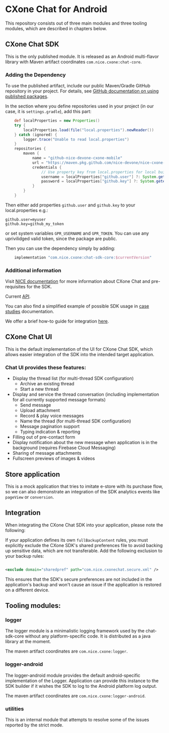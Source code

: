 # CXone Chat for Android

This repository consists out of three main modules and three tooling modules,
which are described in chapters below.

## CXone Chat SDK

This is the only published module. It is released as an Android multi-flavor library with Maven artifact coordinates `com.nice.cxone:chat-core`.

### Adding the Dependency

To use the published artifact, include our public Maven/Gradle GitHub repository in your project. For details, see [GitHub documentation on using published packages](https://docs.github.com/en/packages/working-with-a-github-packages-registry/working-with-the-gradle-registry#using-a-published-package).

In the section where you define repositories used in your project (in our case, it is `settings.gradle`), add this part:

```groovy
    def localProperties = new Properties()
    try {
        localProperties.load(file("local.properties").newReader())
    } catch (ignored) {
        logger.trace("Unable to read local.properties")
    }
    repositories {
        maven {
            name = "github-nice-devone-cxone-mobile"
            url = "https://maven.pkg.github.com/nice-devone/nice-cxone-mobile-sdk-android"
            credentials {
                // Use property key from local.properties for local builds or environment variable for CI builds
                username = localProperties["github.user"] ?: System.getenv("GPR_USERNAME")
                password = localProperties["github.key"] ?: System.getenv("GPR_TOKEN")
            }
        }
    }
```

Then either add properties `github.user` and `github.key` to your local.properties
e.g.:

```
github.user=myuser
github.key=github_my_token
```

or set system variables `GPR_USERNAME` and `GPR_TOKEN`.
You can use any uprivilidged valid token, since the package are public.

Then you can use the dependency simply by adding:

```groovy
    implementation "com.nice.cxone:chat-sdk-core:$currentVersion"
```

### Additional information

Visit [NICE documentation][NICE-docs] for more information about CXone Chat and pre-requisites for the SDK.

Current [API][API].

You can also find a simplified example of possible SDK usage in [case studies](docs/case-studies.md)
documentation.

We offer a brief how-to guide for integration [here][implementation].

[NICE-docs]: https://help.nice-incontact.com/content/acd/digital/mobilesdk/cxonemobilesdk.htm
[API]: https://nice-devone.github.io/nice-cxone-mobile-sdk-android/
[API-1.3]: https://help.nice-incontact.com/mobilesdk/Android1.3/dist/index.html
[implementation]: docs/implementation.md

## CXone Chat UI

This is the default implementation of the UI for CXone Chat SDK, which allows easier integration of the SDK into the intended target
application.

### Chat UI provides these features:

* Display the thread list (for multi-thread SDK configuration)
  * Archive an existing thread
  * Start a new thread
* Display and service the thread conversation (including implementation for all currently supported message formats)
  * Send message
  * Upload attachment
  * Record & play voice messages
  * Name the thread (for multi-thread SDK configuration)
  * Message pagination support
  * Typing indication & reporting
* Filling out of pre-contact form
* Display notification about the new message when application is in the background (requires Firebase Cloud Messaging)
* Sharing of message attachments
* Fullscreen previews of images & videos

## Store application

This is a mock application that tries to imitate e-store with its purchase flow, so we can
also demonstrate an integration of the SDK analytics events like `pageView` or `conversion`.

## Integration

When integrating the CXone Chat SDK into your application, please note the following:

If your application defines its own `fullBackupContent` rules, you must explicitly exclude the CXone SDK's shared preferences
file to avoid backing up sensitive data, which are not transferable.
Add the following exclusion to your backup rules:

```xml

<exclude domain="sharedpref" path="com.nice.cxonechat.secure.xml" />
```

This ensures that the SDK's secure preferences are not included in the application's backup and won't cause an issue if
the application is restored on a different device.

## Tooling modules:

### logger

The logger module is a minimalistic logging framework used by the chat-sdk-core without any platform-specific code.
It is distributed as a java library at the moment.

The maven artifact coordinates are `com.nice.cxone:logger`.

### logger-android

The logger-android module provides the default android-specific implementation of the Logger.
Application can provide this instance to the SDK builder if it wishes the SDK to log to the Android
platform log output.

The maven artifact coordinates are `com.nice.cxone:logger-android`.

### utilities

This is an internal module that attempts to resolve some of the issues reported by the strict mode. 
